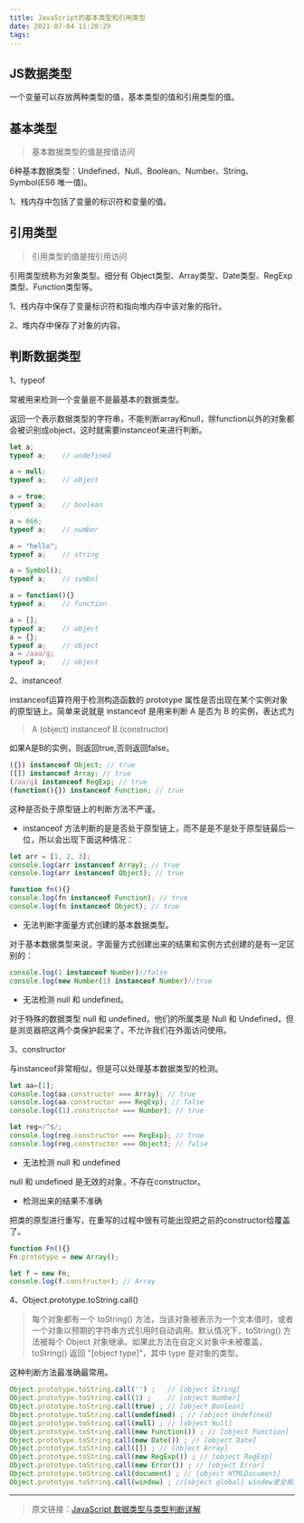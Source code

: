 ```yaml
---
title: JavaScript的基本类型和引用类型
date: 2021-07-04 11:28:29
tags:
---
```


## JS数据类型

一个变量可以存放两种类型的值，基本类型的值和引用类型的值。

## 基本类型

> 基本数据类型的值是按值访问

6种基本数据类型：Undefined、Null、Boolean、Number、String、Symbol(ES6 唯一值)。

1、栈内存中包括了变量的标识符和变量的值。

## 引用类型

> 引用类型的值是按引用访问

引用类型统称为对象类型。细分有 Object类型、Array类型、Date类型、RegExp类型、Function类型等。

1、栈内存中保存了变量标识符和指向堆内存中该对象的指针。

2、堆内存中保存了对象的内容。

## 判断数据类型

1、typeof 

常被用来检测一个变量是不是最基本的数据类型。

返回一个表示数据类型的字符串，不能判断array和null，除function以外的对象都会被识别成object，这时就需要instanceof来进行判断。

```javascript
let a;
typeof a;    // undefined

a = null;
typeof a;    // object

a = true;
typeof a;    // boolean

a = 666;
typeof a;    // number 

a = "hello";
typeof a;    // string

a = Symbol();
typeof a;    // symbol

a = function(){}
typeof a;    // function

a = [];
typeof a;    // object
a = {};
typeof a;    // object
a = /aaa/g;
typeof a;    // object   
```

2、instanceof

instanceof运算符用于检测构造函数的 prototype 属性是否出现在某个实例对象的原型链上。简单来说就是 instanceof 是用来判断 A 是否为 B 的实例，表达式为

> A (object) instanceof B (constructor)

如果A是B的实例，则返回true,否则返回false。

```javascript
({}) instanceof Object; // true
([]) instanceof Array; // true
(/aa/g) instanceof RegExp; // true
(function(){}) instanceof Function; // true
```

这种是否处于原型链上的判断方法不严谨。

- instanceof 方法判断的是是否处于原型链上，而不是是不是处于原型链最后一位，所以会出现下面这种情况：

```javascript
let arr = [1, 2, 3];
console.log(arr instanceof Array); // true
console.log(arr instanceof Object); // true

function fn(){}
console.log(fn instanceof Function); // true
console.log(fn instanceof Object); // true
```

- 无法判断字面量方式创建的基本数据类型。

对于基本数据类型来说，字面量方式创建出来的结果和实例方式创建的是有一定区别的：

```javascript
console.log(1 instanceof Number)//false
console.log(new Number(1) instanceof Number)//true
```

- 无法检测 null 和 undefined。

对于特殊的数据类型 null 和 undefined，他们的所属类是 Null 和 Undefined，但是浏览器把这两个类保护起来了，不允许我们在外面访问使用。

3、constructor

与instanceof非常相似，但是可以处理基本数据类型的检测。

```javascript
let aa=[1];
console.log(aa.constructor === Array); // true
console.log(aa.constructor === RegExp); // false
console.log((1).constructor === Number); // true

let reg=/^$/;
console.log(reg.constructor === RegExp); // true
console.log(reg.constructor === Object); // false
```

- 无法检测 null 和 undefined

null 和 undefined 是无效的对象，不存在constructor。

- 检测出来的结果不准确

把类的原型进行重写，在重写的过程中很有可能出现把之前的constructor给覆盖了。

```javascript
function Fn(){}
Fn.prototype = new Array();

let f = new Fn;
console.log(f.constructor); // Array
```

4、Object.prototype.toString.call()

> 每个对象都有一个 toString() 方法，当该对象被表示为一个文本值时，或者一个对象以预期的字符串方式引用时自动调用。默认情况下，toString() 方法被每个 Object 对象继承。如果此方法在自定义对象中未被覆盖，toString() 返回 "[object type]"，其中 type 是对象的类型。

这种判断方法最准确最常用。

```javascript
Object.prototype.toString.call('') ;   // [object String]
Object.prototype.toString.call(1) ;    // [object Number]
Object.prototype.toString.call(true) ; // [object Boolean]
Object.prototype.toString.call(undefined) ; // [object Undefined]
Object.prototype.toString.call(null) ; // [object Null]
Object.prototype.toString.call(new Function()) ; // [object Function]
Object.prototype.toString.call(new Date()) ; // [object Date]
Object.prototype.toString.call([]) ; // [object Array]
Object.prototype.toString.call(new RegExp()) ; // [object RegExp]
Object.prototype.toString.call(new Error()) ; // [object Error]
Object.prototype.toString.call(document) ; // [object HTMLDocument]
Object.prototype.toString.call(window) ; //[object global] window是全局对象global的引用
```

---

> 原文链接：[JavaScript 数据类型与类型判断详解](https://mp.weixin.qq.com/s/4BwD64yx2bMng5nd9aDafw)
